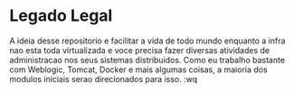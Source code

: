 # Legado Legal

A ideia desse repositorio e facilitar a vida de todo mundo enquanto a infra nao esta toda virtualizada e voce precisa fazer diversas atividades de administracao nos seus sistemas distribuidos. Como eu trabalho bastante com Weblogic, Tomcat, Docker e mais algumas coisas, a maioria dos modulos iniciais serao direcionados para isso. :wq
